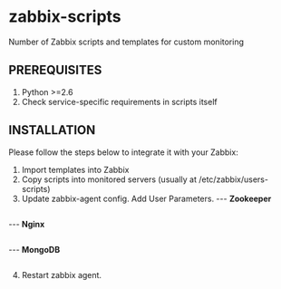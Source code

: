 zabbix-scripts
==============

Number of Zabbix scripts and templates for custom monitoring

## PREREQUISITES
1. Python >=2.6
2. Check service-specific requirements in scripts itself 

## INSTALLATION

Please follow the steps below to integrate it with your Zabbix:

1. Import templates into Zabbix
2. Copy scripts into monitored servers (usually at /etc/zabbix/users-scripts)
3. Update zabbix-agent config. Add User Parameters.
--- __Zookeeper__ 
```UserParameter=zookeeper[*],/etc/zabbix/user_scripts/check_zookeeper.py -s localhost:2181 -o zabbix -k "$1"
```

--- __Nginx__
```UserParameter=nginx[*],/etc/zabbix/user_scripts/check_nginx.sh "$1" "$2"
```

--- __MongoDB__
```UserParameter=mongo[*],/etc/zabbix/user_scripts/check_mongo.py -n locahost -p "$1"
```
4. Restart zabbix agent.
